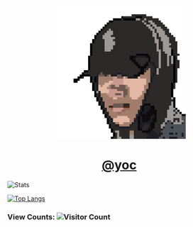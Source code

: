 <!---
YOCdot/YOCdot is a ✨ special ✨ repository because its `README.md` (this file) appears on your GitHub profile.
You can click the Preview link to take a look at your changes.
--->

<div align=center>
<img width='300' height='300' src="./favicon.png" />

<h1>
<a href="https://www.iyoc.xyz" target="_blank">@yoc</a>
</h1>
  
</div>
  

![Stats](https://github-readme-stats.vercel.app/api?username=YOCdot&show_icons=true&theme=buefy)

[![Top Langs](https://github-readme-stats.vercel.app/api/top-langs/?username=YOCdot)](https://github.com/YOCdot/github-readme-stats)

### View Counts: ![Visitor Count](https://profile-counter.glitch.me/Christmas/count.svg)
